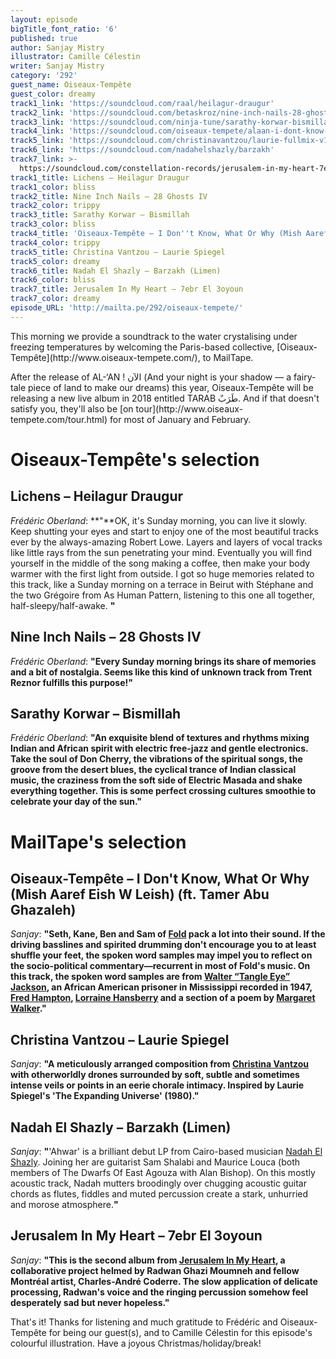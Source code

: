 ```yaml
---
layout: episode
bigTitle_font_ratio: '6'
published: true
author: Sanjay Mistry
illustrator: Camille Célestin
writer: Sanjay Mistry
category: '292'
guest_name: Oiseaux-Tempête
guest_color: dreamy
track1_link: 'https://soundcloud.com/raal/heilagur-draugur'
track2_link: 'https://soundcloud.com/betaskroz/nine-inch-nails-28-ghosts-iv'
track3_link: 'https://soundcloud.com/ninja-tune/sarathy-korwar-bismillah-1'
track4_link: 'https://soundcloud.com/oiseaux-tempete/alaan-i-dont-know-what-or-why'
track5_link: 'https://soundcloud.com/christinavantzou/laurie-fullmix-v1-200315-01'
track6_link: 'https://soundcloud.com/nadahelshazly/barzakh'
track7_link: >-
  https://soundcloud.com/constellation-records/jerusalem-in-my-heart-7ebr-el-3oyoun
track1_title: Lichens – Heilagur Draugur
track1_color: bliss
track2_title: Nine Inch Nails – 28 Ghosts IV
track2_color: trippy
track3_title: Sarathy Korwar – Bismillah
track3_color: bliss
track4_title: 'Oiseaux-Tempête – I Don''t Know, What Or Why (Mish Aaref Eish W Leish)'
track4_color: trippy
track5_title: Christina Vantzou – Laurie Spiegel
track5_color: dreamy
track6_title: Nadah El Shazly – Barzakh (Limen)
track6_color: bliss
track7_title: Jerusalem In My Heart – 7ebr El 3oyoun
track7_color: dreamy
episode_URL: 'http://mailta.pe/292/oiseaux-tempete/'
---
```

<p id="introduction">This morning we provide a soundtrack to the water crystalising under freezing temperatures by welcoming the Paris-based collective, [Oiseaux-Tempête](http://www.oiseaux-tempete.com/), to MailTape.</p>
<p>After the release of AL-‘AN ! الآن (And your night is your shadow — a fairy-tale piece of land to make our dreams) this year, Oiseaux-Tempête will be releasing a new live album in 2018 entitled TARAB طَرَبٌ. And if that doesn't satisfy you, they'll also be [on tour](http://www.oiseaux-tempete.com/tour.html) for most of January and February.</p>


# Oiseaux-Tempête's selection



## Lichens – Heilagur Draugur
_Frédéric Oberland_: **"**OK, it's Sunday morning, you can live it slowly. Keep shutting your eyes and start to enjoy one of the most beautiful tracks ever by the always-amazing Robert Lowe. Layers and layers of vocal tracks like little rays from the sun penetrating your mind. Eventually you will find yourself in the middle of the song making a coffee, then make your body warmer with the first light from outside. I got so huge memories related to this track, like a Sunday morning on a terrace in Beirut with Stéphane and the two Grégoire from As Human Pattern, listening to this one all together, half-sleepy/half-awake. **"**

## Nine Inch Nails – 28 Ghosts IV
_Frédéric Oberland_: **"**Every Sunday morning brings its share of memories and a bit of nostalgia. Seems like this kind of unknown track from Trent Reznor fulfills this purpose!**"**

## Sarathy Korwar – Bismillah
_Frédéric Oberland_: **"**An exquisite blend of textures and rhythms mixing Indian and African spirit with electric free-jazz and gentle electronics. Take the soul of Don Cherry, the vibrations of the spiritual songs, the groove from the desert blues, the cyclical trance of Indian classical music, the craziness from the soft side of Electric Masada and shake everything together. This is some perfect crossing cultures smoothie to celebrate your day of the sun.**"**


# MailTape's selection

## Oiseaux-Tempête – I Don't Know, What Or Why (Mish Aaref Eish W Leish) (ft. Tamer Abu Ghazaleh)
_Sanjay_: **"**Seth, Kane, Ben and Sam of [Fold](http://fold.fm/) pack a lot into their sound. If the driving basslines and spirited drumming don't encourage you to at least shuffle your feet, the spoken word samples may impel you to reflect on the socio-political commentary—recurrent in most of Fold's music. On this track, the spoken word samples are from [Walter “Tangle Eye” Jackson](https://www.discogs.com/artist/2678688-Walter-Tangle-Eye-Jackson), an African American prisoner in Mississippi recorded in 1947, [Fred Hampton](https://en.wikipedia.org/wiki/Fred_Hampton), [Lorraine Hansberry](https://en.wikipedia.org/wiki/Lorraine_Hansberry) and a section of a poem by [Margaret Walker](https://en.wikipedia.org/wiki/Margaret_Walker).**"**

## Christina Vantzou – Laurie Spiegel
_Sanjay_: **"**A meticulously arranged composition from [Christina Vantzou](http://www.christinavantzou.com/) with otherworldly drones surrounded by soft, subtle and sometimes intense veils or points in an eerie chorale intimacy. Inspired by Laurie Spiegel's 'The Expanding Universe' (1980).**"**

## Nadah El Shazly – Barzakh (Limen)
_Sanjay_: **"**'Ahwar' is a brilliant debut LP from Cairo-based musician [Nadah El Shazly](https://nadahelshazly.bandcamp.com/). Joining her are guitarist Sam Shalabi and Maurice Louca (both members of The Dwarfs Of East Agouza with Alan Bishop). On this mostly acoustic track, Nadah mutters broodingly over chugging acoustic guitar chords as flutes, fiddles and muted percussion create a stark, unhurried and morose atmosphere.**"**

## Jerusalem In My Heart – 7ebr El 3oyoun
_Sanjay_: **"**This is the second album from [Jerusalem In My Heart](https://www.jerusaleminmyheart.com/), a collaborative project helmed by Radwan Ghazi Moumneh and fellow Montréal artist, Charles-André Coderre. The slow application of delicate processing, Radwan's voice and the ringing percussion somehow feel desperately sad but never hopeless.**"**

<p id="outroduction">That's it! Thanks for listening and much gratitude to Frédéric and Oiseaux-Tempête for being our guest(s), and to Camille Célestin for this episode's colourful illustration. Have a joyous Christmas/holiday/break!</p>
